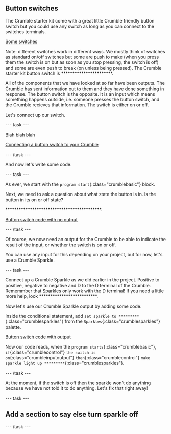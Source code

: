 ## Button switches

The Crumble starter kit come with a great little Crumble friendly button switch but you could use any switch as long as you can connect to the switches terminals.

[Some switches](images/switch_selection.png)

Note: different switches work in different ways. We mostly think of switches as standard on/off switches but some are push to make (when you press them the switch is on but as soon as you stop pressing, the switch is off) and some are even push to break (on unless being pressed). The Crumble starter kit button switch is ***********************.

All of the components that we have looked at so far have been outputs. The Crumble has sent information out to them and they have done something in response. The button switch is the opposite. It is an input which means something happens outside, i.e. someone presses the button switch, and the Crumble recieves that information. The switch is either on or off.

Let's connect up our switch.

--- task ---

Blah blah blah

[Connecting a button switch to your Crumble](images/switch_to_crumble.png)

--- /task ---

And now let's write some code.

--- task ---

As ever, we start with the `program start`{:class="crumblebasic"} block.

Next, we need to ask a question about what state the button is in. Is the button in its on or off state?

*******************************************.

[Button switch code with no output](images/switch_code_no_output.png)

--- /task ---

Of course, we now need an output for the Crumble to be able to indicate the result of the input, or whether the switch is on or off.

You can use any input for this depending on your project, but for now, let's use a Crumble Sparkle.

--- task ---

Connect up a Crumble Sparkle as we did earlier in the project. Positive to positive, negative to negative and D to the D terminal of the Crumble. Rememmber that Sparkles only work with the D terminal! If you need a little more help, look **************************.

Now let's use our Crumble Sparkle output by adding some code.

Inside the conditional statement, add `set sparkle to *********`{:class="crumblesparkles"} from the `Sparkles`{:class="crumblesparkles"} palette.

[Button switch code with output](images/switch_code_with_output.png)

Now our code reads, when the `program starts`{:class="crumblebasic"}, `if`{:class="crumblecontrol"} `the switch is on`{:class="crumbleinputoutput"} `then`{:class="crumblecontrol"} `make sparkle light up *********`{:class="crumblesparkles"}. 

--- /task ---

At the moment, if the switch is off then the sparkle won't do anything because we have not told it to do anything. Let's fix that right away!

--- task ---

## Add a section to say else turn sparkle off

--- /task ---



